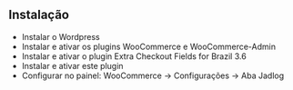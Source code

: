 ## Instalação

* Instalar o Wordpress
* Instalar e ativar os plugins WooCommerce e WooCommerce-Admin
* Instalar e ativar o plugin Extra Checkout Fields for Brazil 3.6
* Instalar e ativar este plugin
* Configurar no painel: WooCommerce -> Configurações -> Aba Jadlog


